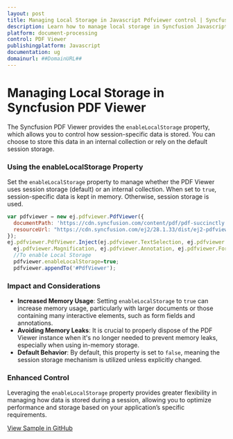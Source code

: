 ```yaml
---
layout: post
title: Managing Local Storage in Javascript Pdfviewer control | Syncfusion
description: Learn how to manage local storage in Syncfusion Javascript Pdfviewer control of Syncfusion Essential JS 2 and more.
platform: document-processing
control: PDF Viewer
publishingplatform: Javascript
documentation: ug
domainurl: ##DomainURL##
---
```


# Managing Local Storage in Syncfusion PDF Viewer

The Syncfusion PDF Viewer provides the `enableLocalStorage` property, which allows you to control how session-specific data is stored. You can choose to store this data in an internal collection or rely on the default session storage.

### Using the enableLocalStorage Property

Set the `enableLocalStorage` property to manage whether the PDF Viewer uses session storage (default) or an internal collection. When set to `true`, session-specific data is kept in memory. Otherwise, session storage is used.

```js
var pdfviewer = new ej.pdfviewer.PdfViewer({
  documentPath: 'https://cdn.syncfusion.com/content/pdf/pdf-succinctly.pdf',
  resourceUrl: "https://cdn.syncfusion.com/ej2/28.1.33/dist/ej2-pdfviewer-lib",
});
ej.pdfviewer.PdfViewer.Inject(ej.pdfviewer.TextSelection, ej.pdfviewer.TextSearch, ej.pdfviewer.Print, ej.pdfviewer.Navigation, ej.pdfviewer.Toolbar,
  ej.pdfviewer.Magnification, ej.pdfviewer.Annotation, ej.pdfviewer.FormDesigner, ej.pdfviewer.FormFields, ej.pdfviewer.PageOrganizer);
  //To enable Local Storage
  pdfviewer.enableLocalStorage=true;
  pdfviewer.appendTo('#PdfViewer');
```

### Impact and Considerations

- **Increased Memory Usage**: Setting `enableLocalStorage` to `true` can increase memory usage, particularly with larger documents or those containing many interactive elements, such as form fields and annotations.
- **Avoiding Memory Leaks**: It is crucial to properly dispose of the PDF Viewer instance when it's no longer needed to prevent memory leaks, especially when using in-memory storage.
- **Default Behavior**: By default, this property is set to `false`, meaning the session storage mechanism is utilized unless explicitly changed.

### Enhanced Control

Leveraging the `enableLocalStorage` property provides greater flexibility in managing how data is stored during a session, allowing you to optimize performance and storage based on your application’s specific requirements.

[View Sample in GitHub](https://github.com/SyncfusionExamples/javascript-pdf-viewer-examples/tree/master/How%20to)